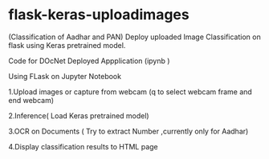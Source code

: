 # flask-keras-uploadimages
(Classification of Aadhar and PAN)
Deploy uploaded Image Classification on flask using Keras pretrained model. 

Code for DOcNet Deployed Appplication (ipynb )

Using FLask on Jupyter Notebook

1.Upload images or capture from webcam (q to select  webcam frame and end webcam)

2.Inference( Load Keras pretrained model)

3.OCR on Documents ( Try to extract Number ,currently only for Aadhar)

4.Display classification results to HTML page
